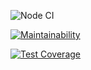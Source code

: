 ![Node CI](https://github.com/snetalena/frontend-project-lvl3/workflows/Node%20CI/badge.svg)

[![Maintainability](https://api.codeclimate.com/v1/badges/04a0e1932d876f4b2a9c/maintainability)](https://codeclimate.com/github/snetalena/frontend-project-lvl3/maintainability)

[![Test Coverage](https://api.codeclimate.com/v1/badges/04a0e1932d876f4b2a9c/test_coverage)](https://codeclimate.com/github/snetalena/frontend-project-lvl3/test_coverage)